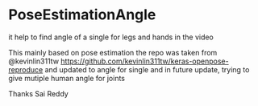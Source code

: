 # PoseEstimationAngle
it help to find angle of a single for legs and hands in the video

This mainly based on pose estimation the repo was taken from @kevinlin311tw https://github.com/kevinlin311tw/keras-openpose-reproduce and updated to angle for single 
and in future update, trying to give mutiple human angle for joints

Thanks
Sai Reddy
